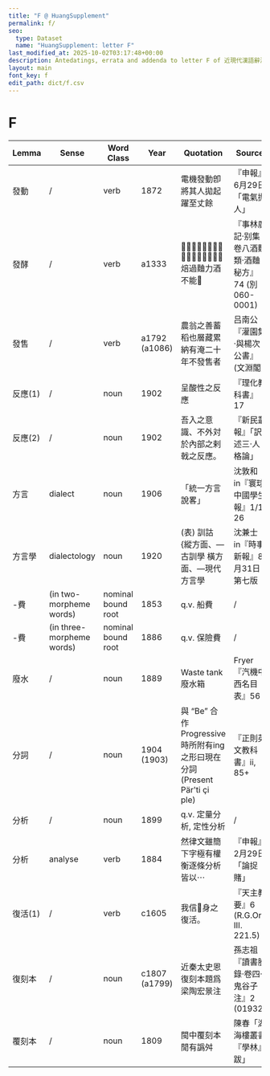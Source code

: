 ```yaml
---
title: "F @ HuangSupplement"
permalink: f/
seo:
  type: Dataset
  name: "HuangSupplement: letter F"
last_modified_at: 2025-10-02T03:17:48+00:00
description: Antedatings, errata and addenda to letter F of 近現代漢語辭源
layout: main
font_key: f
edit_path: dict/f.csv
---
```

# F

<!-- Anything not in the table must be before this comment. -->

Lemma|Sense|Word Class|Year|Quotation|Source|Note|
---|---|---|---|---|---|---|
發動|/|verb|1872|電機發動卽將其人拋起躍至丈餘|『申報』6月29日「電氣抛人」||
發酵|/|verb|a1333|𤼲酵前一日將麯搗碎⋯火不可太猛󶴛焙過麯力酒不能𤼲|『事林廣記·别集卷八酒麴類·酒麯秘方』74 (別060-0001)|c1235 edn only had 發醅爲酵|
發售|/|verb|a1792 (a1086)|農翁之善蓄稻也層藏累納有淹二十年不發售者|吕南公『灌園集·與楊次公書』(文淵閣)||
反應(1)|/|noun|1902|呈酸性之反應|『理化教科書』17||
反應(2)|/|noun|1902|吾入之意識、不外対於內部之剌戟之反應。|『新民叢報』「訳述三·人格論」||
方言|dialect|noun|1906|「統一方言說畧」|沈敦和 in『寰球中國學生報』1/1, 26|cf. [#22](https://github.com/t18d/HuangSupplement/issues/22)|
方言學|dialectology|noun|1920|(表) 訓詁 {縱方面、—古訓學 橫方面、—現代方言學|沈兼士 in『時事新報』8月31日第七版||
-費|(in two-morpheme words)|nominal bound root|1853|q.v. 船費|/||
-費|(in three-morpheme words)|nominal bound root|1886|q.v. 保險費|/||
廢水|/|noun|1889|Waste tank 廢水箱|Fryer『汽機中西名目表』56||
分詞|/|noun|1904 (1903)|與 “Be” 合作Progressive時所附有ing之形曰現在分詞 (Present Pär'ti çi ple)|『正則英文教科書』ii, 85+||
分析|/|noun|1899|q.v. 定量分析, 定性分析|/||
分析|analyse|verb|1884|然律文雖簡下字極有權衡逐條分析皆以⋯|『申報』2月29日「論捉賭」|as one verb instead of two|
復活(1)|/|verb|c1605|我信󰿩身之復活。|『天主教要』6 (R.G.Or. III. 221.5)||
復刻本|/|noun|c1807 (a1799)|近秦太史恩復刻本題爲梁陶宏景注|孫志祖『讀書脞錄·卷四·鬼谷子注』2 (01932)|cf. 覆刻本|
覆刻本|/|noun|1809|閩中覆刻本閒有譌舛|陳春「湖海樓叢書『學林』跋」|cf. 復刻本|
